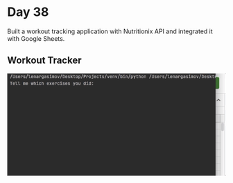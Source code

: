 # Day 38

Built a workout tracking application with Nutritionix API and integrated it with Google Sheets.

## Workout Tracker

![workout](workout.gif)